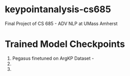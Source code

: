 # keypointanalysis-cs685
Final Project of CS 685 - ADV NLP at UMass Amherst


# Trained Model Checkpoints

1. Pegasus finetuned on ArgKP Dataset - 
2. 
3. 


